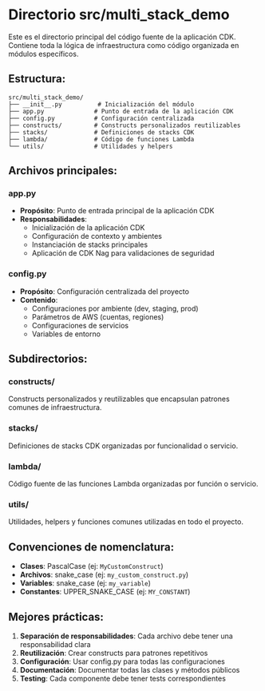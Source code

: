 # Directorio src/multi_stack_demo

Este es el directorio principal del código fuente de la aplicación CDK. Contiene toda la lógica de infraestructura como código organizada en módulos específicos.

## Estructura:

```
src/multi_stack_demo/
├── __init__.py          # Inicialización del módulo
├── app.py              # Punto de entrada de la aplicación CDK
├── config.py           # Configuración centralizada
├── constructs/         # Constructs personalizados reutilizables
├── stacks/             # Definiciones de stacks CDK
├── lambda/             # Código de funciones Lambda
└── utils/              # Utilidades y helpers
```

## Archivos principales:

### app.py
- **Propósito**: Punto de entrada principal de la aplicación CDK
- **Responsabilidades**:
  - Inicialización de la aplicación CDK
  - Configuración de contexto y ambientes
  - Instanciación de stacks principales
  - Aplicación de CDK Nag para validaciones de seguridad

### config.py
- **Propósito**: Configuración centralizada del proyecto
- **Contenido**:
  - Configuraciones por ambiente (dev, staging, prod)
  - Parámetros de AWS (cuentas, regiones)
  - Configuraciones de servicios
  - Variables de entorno

## Subdirectorios:

### constructs/
Constructs personalizados y reutilizables que encapsulan patrones comunes de infraestructura.

### stacks/
Definiciones de stacks CDK organizadas por funcionalidad o servicio.

### lambda/
Código fuente de las funciones Lambda organizadas por función o servicio.

### utils/
Utilidades, helpers y funciones comunes utilizadas en todo el proyecto.

## Convenciones de nomenclatura:

- **Clases**: PascalCase (ej: `MyCustomConstruct`)
- **Archivos**: snake_case (ej: `my_custom_construct.py`)
- **Variables**: snake_case (ej: `my_variable`)
- **Constantes**: UPPER_SNAKE_CASE (ej: `MY_CONSTANT`)

## Mejores prácticas:

1. **Separación de responsabilidades**: Cada archivo debe tener una responsabilidad clara
2. **Reutilización**: Crear constructs para patrones repetitivos
3. **Configuración**: Usar config.py para todas las configuraciones
4. **Documentación**: Documentar todas las clases y métodos públicos
5. **Testing**: Cada componente debe tener tests correspondientes
